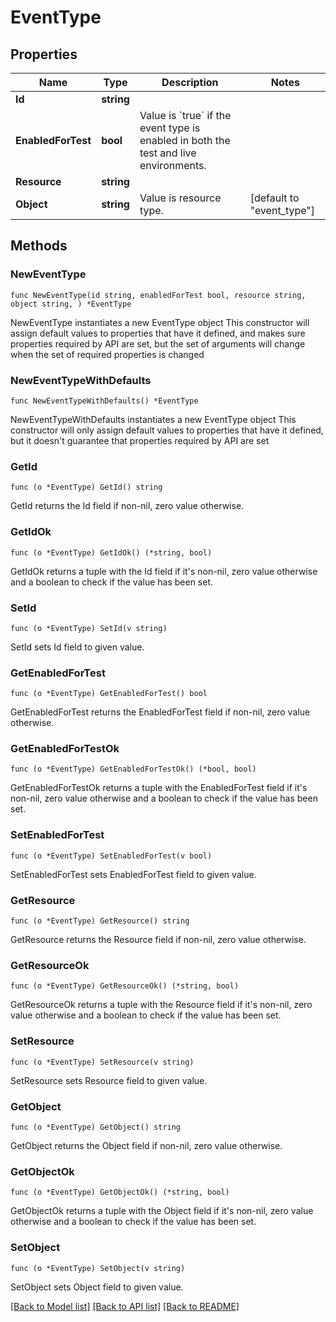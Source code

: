 # EventType

## Properties

Name | Type | Description | Notes
------------ | ------------- | ------------- | -------------
**Id** | **string** |  | 
**EnabledForTest** | **bool** | Value is &#x60;true&#x60; if the event type is enabled in both the test and live environments. | 
**Resource** | **string** |  | 
**Object** | **string** | Value is resource type. | [default to "event_type"]

## Methods

### NewEventType

`func NewEventType(id string, enabledForTest bool, resource string, object string, ) *EventType`

NewEventType instantiates a new EventType object
This constructor will assign default values to properties that have it defined,
and makes sure properties required by API are set, but the set of arguments
will change when the set of required properties is changed

### NewEventTypeWithDefaults

`func NewEventTypeWithDefaults() *EventType`

NewEventTypeWithDefaults instantiates a new EventType object
This constructor will only assign default values to properties that have it defined,
but it doesn't guarantee that properties required by API are set

### GetId

`func (o *EventType) GetId() string`

GetId returns the Id field if non-nil, zero value otherwise.

### GetIdOk

`func (o *EventType) GetIdOk() (*string, bool)`

GetIdOk returns a tuple with the Id field if it's non-nil, zero value otherwise
and a boolean to check if the value has been set.

### SetId

`func (o *EventType) SetId(v string)`

SetId sets Id field to given value.


### GetEnabledForTest

`func (o *EventType) GetEnabledForTest() bool`

GetEnabledForTest returns the EnabledForTest field if non-nil, zero value otherwise.

### GetEnabledForTestOk

`func (o *EventType) GetEnabledForTestOk() (*bool, bool)`

GetEnabledForTestOk returns a tuple with the EnabledForTest field if it's non-nil, zero value otherwise
and a boolean to check if the value has been set.

### SetEnabledForTest

`func (o *EventType) SetEnabledForTest(v bool)`

SetEnabledForTest sets EnabledForTest field to given value.


### GetResource

`func (o *EventType) GetResource() string`

GetResource returns the Resource field if non-nil, zero value otherwise.

### GetResourceOk

`func (o *EventType) GetResourceOk() (*string, bool)`

GetResourceOk returns a tuple with the Resource field if it's non-nil, zero value otherwise
and a boolean to check if the value has been set.

### SetResource

`func (o *EventType) SetResource(v string)`

SetResource sets Resource field to given value.


### GetObject

`func (o *EventType) GetObject() string`

GetObject returns the Object field if non-nil, zero value otherwise.

### GetObjectOk

`func (o *EventType) GetObjectOk() (*string, bool)`

GetObjectOk returns a tuple with the Object field if it's non-nil, zero value otherwise
and a boolean to check if the value has been set.

### SetObject

`func (o *EventType) SetObject(v string)`

SetObject sets Object field to given value.



[[Back to Model list]](../README.md#documentation-for-models) [[Back to API list]](../README.md#documentation-for-api-endpoints) [[Back to README]](../README.md)


